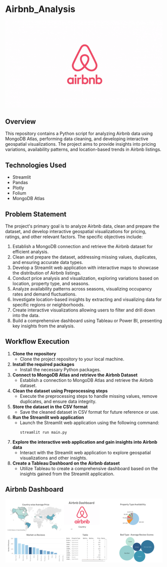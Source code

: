# Airbnb_Analysis
![Airbnb Image](airbnb_logo.png)

## Overview
This repository contains a Python script for analyzing Airbnb data using MongoDB Atlas, performing data cleaning, and developing interactive geospatial visualizations. The project aims to provide insights into pricing variations, availability patterns, and location-based trends in Airbnb listings.

## Technologies Used
- Streamlit
- Pandas
- Plotly
- Folium
- MongoDB Atlas

## Problem Statement
The project's primary goal is to analyze Airbnb data, clean and prepare the dataset, and develop interactive geospatial visualizations for pricing, ratings, and other relevant factors. The specific objectives include:

1. Establish a MongoDB connection and retrieve the Airbnb dataset for efficient analysis.
2. Clean and prepare the dataset, addressing missing values, duplicates, and ensuring accurate data types.
3. Develop a Streamlit web application with interactive maps to showcase the distribution of Airbnb listings.
4. Conduct price analysis and visualization, exploring variations based on location, property type, and seasons.
5. Analyze availability patterns across seasons, visualizing occupancy rates and demand fluctuations.
6. Investigate location-based insights by extracting and visualizing data for specific regions or neighborhoods.
7. Create interactive visualizations allowing users to filter and drill down into the data.
8. Build a comprehensive dashboard using Tableau or Power BI, presenting key insights from the analysis.

## Workflow Execution
1. **Clone the repository**
   - Clone the project repository to your local machine.
2. **Install the required packages**
   - Install the necessary Python packages.
3. **Connect to MongoDB Atlas and retrieve the Airbnb Dataset**
   - Establish a connection to MongoDB Atlas and retrieve the Airbnb dataset.
4. **Clean the dataset using Preprocessing steps**
   - Execute the preprocessing steps to handle missing values, remove duplicates, and ensure data integrity.
5. **Store the dataset in the CSV format**
   - Save the cleaned dataset in CSV format for future reference or use.
6. **Run the Streamlit web application**
   - Launch the Streamlit web application using the following command:
     ```bash
     streamlit run main.py
     ```
7. **Explore the interactive web application and gain insights into Airbnb data**
   - Interact with the Streamlit web application to explore geospatial visualizations and other insights.
8. **Create a Tableau Dashboard on the Airbnb dataset**
   - Utilize Tableau to create a comprehensive dashboard based on the insights gained from the Streamlit application.

## Airbnb Dashboard
![Airbnb Dashboard](Dashboard_Image.png)

